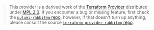 > This provider is a derived work of the [Terraform Provider](https://github.com/terraform-providers/terraform-provider-rabbitmq)
> distributed under [MPL 2.0](https://www.mozilla.org/en-US/MPL/2.0/). If you encounter a bug or missing feature,
> first check the [`pulumi-rabbitmq` repo](https://github.com/pulumi/pulumi-rabbitmq/issues); however, if that doesn't turn up anything,
> please consult the source [`terraform-provider-rabbitmq` repo](https://github.com/terraform-providers/terraform-provider-rabbitmq/issues).
